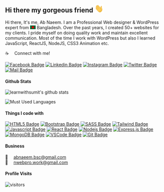 ## Hi there my gorgeous friend <img src="assets/hello.gif" width="28px" alt="hi">

Hi there, It's me, Ab Naeem. I am a Professional Web designer & WordPress expert from <img src="assets/bangladesh.png" width="18"/> Bangladesh. Over the past years, I created 50+ websites for my clients. I pride myself on doing quality work and maintain excellent communication. Most of the time I work with WordPress but also I learned  JavaScript, ReactJS, NodeJS, CSS3 Animation etc.

:coffee: &emsp;Connect with me!

[![Facebook Badge](https://img.shields.io/badge/Facebook-1877F2?style=for-the-badge&logo=facebook&logoColor=white)](https://facebook.com/abnaeembsc) [![Linkedin Badge](https://img.shields.io/badge/LinkedIn-0077B5?style=for-the-badge&logo=linkedin&logoColor=white)](https://www.linkedin.com/in/developernaeem/) [![Instagram Badge](https://img.shields.io/badge/Instagram-E4405F?style=for-the-badge&logo=instagram&logoColor=white)](https://instagram.com/developernaeem) [![Twitter Badge](https://img.shields.io/badge/Twitter-1DA1F2?style=for-the-badge&logo=twitter&logoColor=white)](https://twitter.com/developernaeem) [![Mail Badge](https://img.shields.io/badge/Gmail-D14836?style=for-the-badge&logo=gmail&logoColor=white)](mailto:abnaeem.bsc@gmail.com)

#### Github Stats

![learnwithsumit's github stats](https://github-readme-stats.vercel.app/api?username=nwebpro&count_private=true&theme=tokyonight&hide=contribs,prs)

![Must Used Languages](https://github-readme-stats.vercel.app/api/top-langs/?username=nwebpro&layout=compact&theme=tokyonight&hide")


#### Things I code with

[![HTML5 Badge](https://img.shields.io/badge/-Html5-E34c26?style=for-the-badge&labelColor=black&logo=html5&logoColor=E34c26)](#) [![Bootstrap Badge](https://img.shields.io/badge/Bootstrap-553C7B?style=for-the-badge&logo=bootstrap&logoColor=white)](#) [![SASS Badge](https://img.shields.io/badge/Sass-CC6699?style=for-the-badge&logo=sass&logoColor=white)](#) [![Tailwind Badge](https://img.shields.io/badge/Tailwind%20CSS-092749?style=for-the-badge&logo=tailwindcss&logoColor=06B6D4&labelColor=000000)](#) [![Javascript Badge](https://img.shields.io/badge/-Javascript-F0DB4F?style=for-the-badge&labelColor=black&logo=javascript&logoColor=F0DB4F)](#) [![React Badge](https://img.shields.io/badge/-React-61DBFB?style=for-the-badge&labelColor=black&logo=react&logoColor=61DBFB)](#) [![Nodejs Badge](https://img.shields.io/badge/-Nodejs-3C873A?style=for-the-badge&labelColor=black&logo=node.js&logoColor=3C873A)](#) [![Express.js Badge](https://img.shields.io/badge/Express.js-000000?style=for-the-badge&logo=express&logoColor=white)](#) [![MongoDB Badge](https://img.shields.io/badge/MongoDB-4EA94B?style=for-the-badge&logo=mongodb&logoColor=white)](#) [![VSCode Badge](https://img.shields.io/badge/Visual_Studio-5C2D91?style=for-the-badge&logo=visual%20studio&logoColor=white)](#) [![Git Badge](https://img.shields.io/badge/Git-F05032?style=for-the-badge&logo=git&logoColor=white)](#)



#### Business

:email: &emsp;abnaeem.bsc@gmail.com
<br >
:email: &emsp;nwebpro.work@gmail.com

#### Profile Visits

![visitors](https://visitor-badge.glitch.me/badge?page_id=nwebpro.nwebpro)
